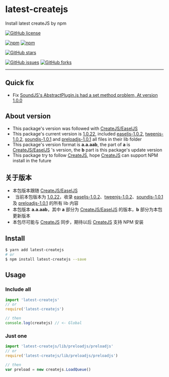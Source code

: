 # latest-createjs

Install latest createJS by npm

[![GitHub license](https://img.shields.io/badge/license-MIT-blue.svg)](https://raw.githubusercontent.com/MIKUScallion/latest-createjs/master/LICENSE)

[![npm](https://img.shields.io/npm/v/latest-createjs.svg)](https://www.npmjs.com/package/latest-createjs)
[![npm](https://img.shields.io/npm/dw/latest-createjs.svg)](https://www.npmjs.com/package/latest-createjs)

[![GitHub stars](https://img.shields.io/github/stars/MIKUScallion/latest-createjs.svg)](https://github.com/MIKUScallion/latest-createjs/stargazers)

[![GitHub issues](https://img.shields.io/github/issues/MIKUScallion/latest-createjs.svg)](https://github.com/MIKUScallion/latest-createjs/issues)
[![GitHub forks](https://img.shields.io/github/forks/MIKUScallion/latest-createjs.svg)](https://github.com/MIKUScallion/latest-createjs/network)

---



## Quick fix

*   Fix [SoundJS's AbstractPlugin.js had a set method problem, At version 1.0.0](https://github.com/CreateJS/SoundJS/issues/281)

## About version

*   This package's version was followed with [CreateJS/EaselJS][1]
*   This package's current version is [1.0.22][2], included [easeljs-1.0.2][3], [tweenjs-1.0.2][4], [soundjs-1.0.1][5] and  [preloadjs-1.0.1][6] all files in their lib folder
*   This package's version format is **a.a.aab**, the part of **a** is [CreateJS/EaselJS][1] 's version, the **b** part is this package's update version
*   This package try to follow [CreateJS][7], hope  [CreateJS][7] can support NPM install in the future

## 关于版本

*   本包版本跟随 [CreateJS/EaselJS][1]
*   当前本包版本为 [1.0.22][2]，收录 [easeljs-1.0.2][3]、[tweenjs-1.0.2][4]、[soundjs-1.0.1][5] 及 [preloadjs-1.0.1][6] 的所有 lib 内容
*   本包版本 **a.a.aab**，其中 **a** 部分为 [CreateJS/EaselJS][1] 的版本，**b** 部分为本包更新版本
*   本包尽可能与 [CreateJS][7] 同步，期待以后 [CreateJS][7] 支持 NPM 安装

## Install
```bash
$ yarn add latest-createjs
# or
$ npm install latest-createjs --save
```

## Usage

### Include all
```js
import 'latest-createjs'
// or
require('latest-createjs')

// then
console.log(createjs) // <- Global
```

### Just one
```js
import 'latest-createjs/lib/preloadjs/preloadjs'
// or
require('latest-createjs/lib/preloadjs/preloadjs')

// then
var preload = new createjs.LoadQueue()
```

[1]: https://github.com/CreateJS/EaselJS
[2]: https://github.com/MIKUScallion/latest-createjs/tree/v1.0.22
[3]: https://github.com/CreateJS/EaselJS/tree/v1.0.2
[4]: https://github.com/CreateJS/TweenJS/tree/v1.0.2
[5]: https://github.com/CreateJS/SoundJS/tree/v1.0.1
[6]: https://github.com/CreateJS/PreloadJS/tree/v1.0.1
[7]: https://github.com/CreateJS
